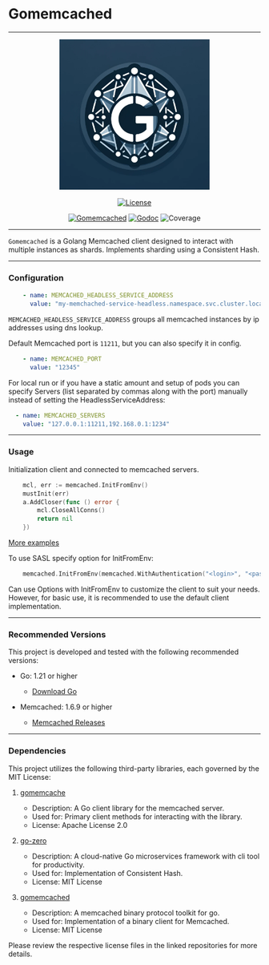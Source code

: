 # Gomemcached
---
<div align=center>
<img src="https://github.com/aliexpressru/gomemcached/raw/main/assets/logo.png" width="300"/>

[![License](https://img.shields.io/github/license/gogf/gf.svg?style=flat)](https://github.com/aliexpressru/gomemcached)

[![Gomemcached](https://goreportcard.com/badge/github.com/aliexpressru/gomemcached)](https://goreportcard.com/report/github.com/aliexpressru/gomemcached)
[![Godoc](https://godoc.org/github.com/aliexpressru/gomemcached?status.svg)](https://pkg.go.dev/github.com/aliexpressru/gomemcached)
![Coverage](https://img.shields.io/badge/Coverage-34.4%25-yellow)
</div>

___
`Gomemcached` is a Golang Memcached client designed to interact with multiple instances as shards. Implements sharding using a Consistent Hash.
___

### Configuration

```yaml
    - name: MEMCACHED_HEADLESS_SERVICE_ADDRESS
      value: "my-memchached-service-headless.namespace.svc.cluster.local"
```

`MEMCACHED_HEADLESS_SERVICE_ADDRESS` groups all memcached instances by ip addresses using dns lookup.

Default Memcached port is `11211`, but you can also specify it in config.

```yaml
    - name: MEMCACHED_PORT
      value: "12345"
```

For local run or if you have a static amount and setup of pods you can specify Servers (list separated by commas along with the port) manually instead of setting the
HeadlessServiceAddress:

```yaml
  - name: MEMCACHED_SERVERS
    value: "127.0.0.1:11211,192.168.0.1:1234"
```

___

### Usage

Initialization client and connected to memcached servers.

```go
    mcl, err := memcached.InitFromEnv()
    mustInit(err)
    a.AddCloser(func () error {
        mcl.CloseAllConns()
        return nil
    })
```
[More examples](examples/main.go)

To use SASL specify option for InitFromEnv:

```go
    memcached.InitFromEnv(memcached.WithAuthentication("<login>", "<password>"))
```

Can use Options with InitFromEnv to customize the client to suit your needs. However, for basic use, it is recommended
to use the default client implementation.

---

### Recommended Versions

This project is developed and tested with the following recommended versions:

- Go: 1.21 or higher
   - [Download Go](https://golang.org/dl/)

- Memcached: 1.6.9 or higher
   - [Memcached Releases](https://memcached.org/downloads)

--- 

### Dependencies

This project utilizes the following third-party libraries, each governed by the MIT License:

1. [gomemcache](https://github.com/bradfitz/gomemcache)
    - Description: A Go client library for the memcached server.
    - Used for: Primary client methods for interacting with the library.
    - License: Apache License 2.0

2. [go-zero](https://github.com/zeromicro/go-zero)
    - Description: A cloud-native Go microservices framework with cli tool for productivity.
    - Used for: Implementation of Consistent Hash.
    - License: MIT License

3. [gomemcached](https://github.com/dustin/gomemcached)
    - Description: A memcached binary protocol toolkit for go.
    - Used for: Implementation of a binary client for Memcached.
    - License: MIT License

Please review the respective license files in the linked repositories for more details.

